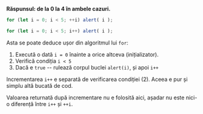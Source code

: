 **Răspunsul: de la 0 la 4 în ambele cazuri.**

```js run
for (let i = 0; i < 5; ++i) alert( i );

for (let i = 0; i < 5; i++) alert( i );
```

Asta se poate deduce ușor din algoritmul lui `for`:

1. Execută o dată `i = 0` înainte a orice altceva (inițializator).
2. Verifică condiția `i < 5`
3. Dacă e `true` -- rulează corpul buclei `alert(i)`, și apoi `i++`

Incrementarea `i++` e separată de verificarea condiției (2). Aceea e pur și simplu altă bucată de cod.

Valoarea returnată după incrementare nu e folosită aici, așadar nu este nici-o diferență între `i++` și `++i`.
